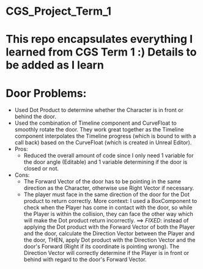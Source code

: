 # CGS_Project_Term_1
# This repo encapsulates everything I learned from CGS Term 1 :) Details to be added as I learn

# Door Problems:
- Used Dot Product to determine whether the Character is in front or behind the door.
- Used the combination of Timeline component and CurveFloat to smoothly rotate the door. They work great together as the Timeline component interpolates the Timeline progress (which is bound to with a call back) based on the CurveFloat (which is created in Unreal Editor).
- Pros:
  + Reduced the overall amount of code since I only need 1 variable for the door angle (Editable) and 1 variable determining if the door is closed or not.
- Cons:
  + The Forward Vector of the door has to be pointing in the same direction as the Character, otherwise use Right Vector if necessary.
  + The player must face in the same direction of the door for the Dot product to return correctly. More context: I used a BoxComponent to check when the Player has come in contact with the door, so while the Player is within the collision, they can face the other way which will make the Dot product return incorrectly.
==> *FIXED*: instead of applying the Dot product with the Forward Vector of both the Player and the door, calculate the Direction Vector between the Player and the door, THEN, apply Dot product with the Direction Vector and the door's Forward (Right if its coordinate is pointing wrong). The Direction Vector will correctly determine if the Player is in front or behind with regard to the door's Forward Vector.
